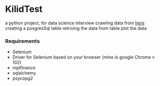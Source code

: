 # KilidTest
a python project, for data science interview
crawling data from [here]([https://www.google.com](https://www.tgju.org/profile/price_dollar_rl/history))
creating a posgresSql table
retriving the data from table
plot the data

### Requirements
  - Selenium
  - Driver for Selenium based on your browser (mine is google Chrome v 102)
  - mplfinance
  - sqlalchemy
  - psycopg2

